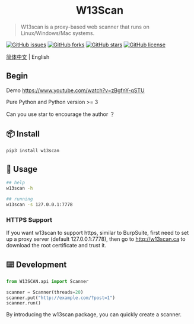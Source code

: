 <h1 align="center">W13Scan</h1>

> W13scan is a proxy-based web scanner that runs on Linux/Windows/Mac systems.

[![GitHub issues](https://img.shields.io/github/issues/boy-hack/w13scan)](https://github.com/boy-hack/w13scan/issues) [![GitHub forks](https://img.shields.io/github/forks/boy-hack/w13scan)](https://github.com/boy-hack/w13scan/network) [![GitHub stars](https://img.shields.io/github/stars/boy-hack/w13scan)](https://github.com/boy-hack/w13scan/stargazers) [![GitHub license](https://img.shields.io/github/license/boy-hack/w13scan)](https://github.com/boy-hack/w13scan/blob/master/LICENSE)

[简体中文](./README_CN.md) | English

## Begin
Demo https://www.youtube.com/watch?v=zBgfnY-qSTU

Pure Python and Python version >= 3

Can you use star to encourage the author ？

## 📦 Install

```bash
pip3 install w13scan
```

## 🔨 Usage

```bash
## help
w13scan -h

## running
w13scan -s 127.0.0.1:7778
```

### HTTPS Support

If you want w13scan to support https, similar to BurpSuite, first need to set up a proxy server (default 127.0.0.1:7778), then go to http://w13scan.ca to download the root certificate and trust it.

## ⌨️ Development

```python
from W13SCAN.api import Scanner

scanner = Scanner(threads=20)
scanner.put("http://example.com/?post=1")
scanner.run()

```

By introducing the w13scan package, you can quickly create a scanner.


